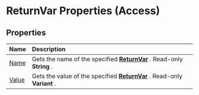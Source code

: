 
# ReturnVar Properties (Access)

## Properties



|**Name**|**Description**|
|:-----|:-----|
|[Name](3dfd97d0-5d5d-4e03-8445-8488fd37f90e.md)|Gets the name of the specified  **[ReturnVar](8ad5254d-a249-46ba-ac5d-14943179ce05.md)** . Read-only **String** .|
|[Value](5602ca62-5fef-4a0d-a092-87edbe5f4749.md)|Gets the value of the specified  **[ReturnVar](8ad5254d-a249-46ba-ac5d-14943179ce05.md)** . Read-only **Variant** .|
